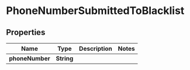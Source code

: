 
# PhoneNumberSubmittedToBlacklist

## Properties
Name | Type | Description | Notes
------------ | ------------- | ------------- | -------------
**phoneNumber** | **String** |  | 



